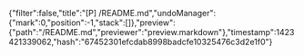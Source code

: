 {"filter":false,"title":"[P] /README.md","undoManager":{"mark":0,"position":-1,"stack":[]},"preview":{"path":"/README.md","previewer":"preview.markdown"},"timestamp":1423421339062,"hash":"67452301efcdab8998badcfe10325476c3d2e1f0"}